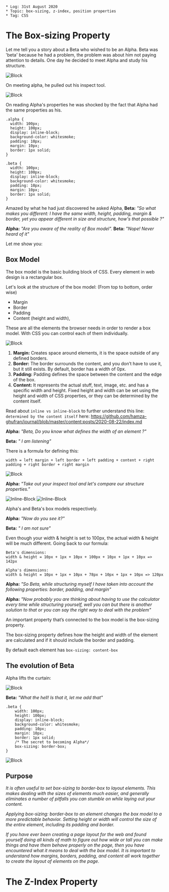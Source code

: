 ```
* Log: 31st August 2020
* Topic: box-sizing, z-index, position properties
* Tag: CSS
```

# The Box-sizing Property

Let me tell you a story about a Beta who wished to be an Alpha. Beta was 'beta' because he had a problem, the problem was about him not paying attention to details. One day he decided to meet Alpha and study his structure.

![Block](./1.png)

On meeting alpha, he pulled out his inspect tool.

![Block](./2.png)

On reading Alpha's properties he was shocked by the fact that Alpha had the same properties as his.

```
.alpha {
  width: 100px;
  height: 100px;
  display: inline-block;
  background-color: whitesmoke;
  padding: 10px;
  margin: 10px;
  border: 1px solid;
}
```

```
.beta {
  width: 100px;
  height: 100px;
  display: inline-block;
  background-color: whitesmoke;
  padding: 10px;
  margin: 10px;
  border: 1px solid;
}
```

Amazed by what he had just discovered he asked Alpha,
**Beta:** _"So what makes you different: I have the same width, height, padding, margin & border, yet you appear different in size and structure, how's that possible ?"_

**Alpha:** _"Are you aware of the reality of Box model"._
**Beta:** _"Nope! Never heard of it"_

Let me show you:

## Box Model

The box model is the basic building block of CSS. Every element in web design is a rectangular box.

Let's look at the structure of the box model: (From top to bottom, order wise)

- Margin
- Border
- Padding
- Content (height and width),

These are all the elements the browser needs in order to render a box model.
With CSS you can control each of them individually.

![Block](./3.png)

1. **Margin:**
   Creates space around elements, it is the space outside of any defined borders.
2. **Border:**
   The border surrounds the content, and you don’t have to use it, but it still exists. By default, border has a width of 0px.
3. **Padding:**
   Padding defines the space between the content and the edge of the box.
4. **Content:**
   It represents the actual stuff, text, image, etc. and has a specific width and height.
   Fixed height and width can be set using the height and width of CSS properties, or they can be determined by the content itself.

Read about `inline vs inline-block` to further understand this line: `determined by the content itself` here: https://github.com/hamza-ghufran/journal/blob/master/content:posts/2020-08-22/index.md

**Alpha:** _"Beta, Do you know what defines the width of an element ?"_

**Beta:** _" I am listening"_

There is a formula for defining this:

```
width = left margin + left border + left padding + content + right padding + right border + right margin
```

![Block](./4.png)

**Alpha:** _"Take out your inspect tool and let's compare our structure properties."_

![Inline-Block](./alpha.png)
![Inline-Block](./beta.png)

Alpha's and Beta's box models respectively.

**Alpha:** _"Now do you see it?"_

**Beta:** _" I am not sure"_

Even though your width & height is set to 100px, the actual width & height will be much different.
Going back to our formula:

```
Beta's dimensions:
width & height = 10px + 1px + 10px + 100px + 10px + 1px + 10px => 142px
```

```
Alpha's dimensions:
width & height = 10px + 1px + 10px + 78px + 10px + 1px + 10px => 120px
```

**Alpha:** _"So Beta, while structuring myself I have taken into account the following properties: border, padding, and margin"_

**Alpha:** _"Now probably you are thinking about having to use the calculator every time while structuring yourself, well you can but there is another solution to that or you can say the right way to deal with the problem"_

An important property that’s connected to the box model is the box-sizing property.

The box-sizing property defines how the height and width of the element are calculated and if it should include the border and padding.

By default each element has `box-sizing: content-box`

## The evolution of Beta

Alpha lifts the curtain:

![Block](./5.png)

**Beta:** _"What the hell! Is that it, let me add that"_

```
.beta {
    width: 100px;
    height: 100px;
    display: inline-block;
    background-color: whitesmoke;
    padding: 10px;
    margin: 10px;
    border: 1px solid;
    /* The secret to becoming Alpha*/
    box-sizing: border-box;
}
```

![Block](./6.png)

## Purpose

 *It is often useful to set box-sizing to border-box to layout elements. This makes dealing with the sizes of elements much easier, and generally eliminates a number of pitfalls you can stumble on while laying out your content.*

 *Applying box-sizing: border-box to an element changes the box model to a more predictable behavior. Setting height or width will control the size of the entire element, including its padding and border.*

 *If you have ever been creating a page layout for the web and found yourself doing all kinds of math to figure out how wide or tall you can make things and have them behave properly on the page, then you have encountered what it means to deal with the box model. It is important to understand how margins, borders, padding, and content all work together to create the layout of elements on the page.*

 # The Z-Index Property
